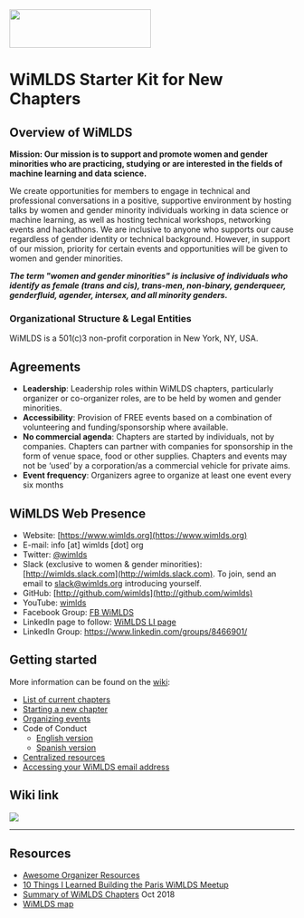 <img src="https://github.com/WiMLDS/starter-kit/blob/master/figures/wimlds_logo.jpeg" width="250" height="68" />

# WiMLDS Starter Kit for New Chapters

## Overview of WiMLDS

**Mission: Our mission is to support and promote women and gender minorities who are practicing, studying or are interested in the fields of machine learning and data science.** 

We create opportunities for members to engage in technical and professional conversations in a positive, supportive environment by hosting talks by women and gender minority individuals working in data science or machine learning, as well as hosting technical workshops, networking events and hackathons.  We are inclusive to anyone who supports our cause regardless of gender identity or technical background. However, in support of our mission, priority for certain events and opportunities will be given to women and gender minorities.

**_The term "women and gender minorities" is inclusive of individuals who identify as female (trans and cis), trans-men, non-binary, genderqueer, genderfluid, agender, intersex, and all minority genders._**

### Organizational Structure & Legal Entities

WiMLDS is a 501(c)3 non-profit corporation in New York, NY, USA.

## Agreements

- **Leadership**: 
Leadership roles within WiMLDS chapters, particularly organizer or co-organizer roles, are to be held by women and gender minorities.
- **Accessibility**:
Provision of FREE events based on a combination of volunteering and funding/sponsorship where available.
- **No commercial agenda**:
Chapters are started by individuals, not by companies.  Chapters can partner with companies for sponsorship in the form of venue space, food or other supplies.  Chapters and events may not be ‘used’ by a corporation/as a commercial vehicle for private aims.
- **Event frequency**:
Organizers agree to organize at least one event every six months

## WiMLDS Web Presence

  - Website: [https://www.wimlds.org](https://www.wimlds.org)
  - E-mail: info [at] wimlds [dot] org
  - Twitter: [@wimlds](https://twitter.com/wimlds)
  - Slack (exclusive to women & gender minorities): [http://wimlds.slack.com](http://wimlds.slack.com).  To join, send an email to slack@wimlds.org introducing yourself.
  - GitHub: [http://github.com/wimlds](http://github.com/wimlds)
  - YouTube:  [wimlds](https://www.youtube.com/playlist?list=PLHjgzDGO6BlVmphqGkXkEoasIthiz6DC-)
  - Facebook Group:  [FB WiMLDS](https://www.facebook.com/groups/1543251712603090/)
  - LinkedIn page to follow:  [WiMLDS LI page](https://www.linkedin.com/company/women-in-machine-learning-data-science/about/?viewAsMember=true)
  - LinkedIn Group:  https://www.linkedin.com/groups/8466901/

## Getting started

More information can be found on the [wiki](https://github.com/WiMLDS/starter-kit):

- [List of current chapters](https://github.com/WiMLDS/starter-kit/wiki/Current-chapters)
- [Starting a new chapter](https://github.com/WiMLDS/starter-kit/wiki/Start-a-new-chapter)
- [Organizing events](https://github.com/WiMLDS/starter-kit/wiki/Organizing-events)
- Code of Conduct
  - [English version](https://github.com/WiMLDS/starter-kit/wiki/Code-of-conduct)
  - [Spanish version](https://github.com/WiMLDS/starter-kit/wiki/código-de-Conducta)
- [Centralized resources](https://github.com/WiMLDS/starter-kit/wiki/Centralized-resources)
- [Accessing your WiMLDS email address](https://github.com/WiMLDS/starter-kit/wiki/How-to-access-your-WiMLDS-email-address)

## Wiki link

<img src="https://github.com/WiMLDS/starter-kit/blob/master/figures/wikibutton.png" />


---

## Resources
- [Awesome Organizer Resources](https://github.com/stephlocke/awesome-organiser-resources)
- [10 Things I Learned Building the Paris WiMLDS Meetup](https://medium.com/@CarolineChavier/10-things-i-learned-building-the-paris-wimlds-meetup-e0b43e6e514e)
- [Summary of WiMLDS Chapters](https://reshamas.github.io/overview-of-wimlds-chapters/) Oct 2018
- [WiMLDS map](https://www.meetup.com/topics/wimlds/)
